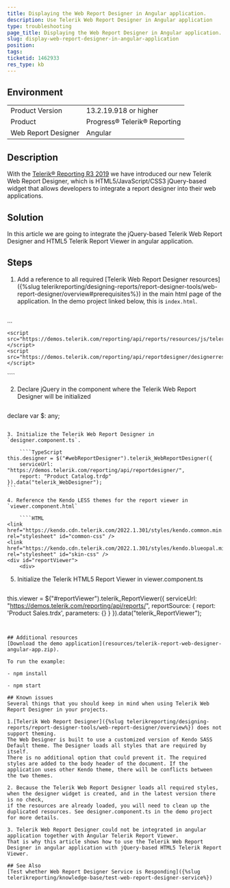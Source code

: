 ```yaml
---
title: Displaying the Web Report Designer in Angular application.
description: Use Telerik Web Report Designer in Angular application
type: troubleshooting
page_title: Displaying the Web Report Designer in Angular application.
slug: display-web-report-designer-in-angular-application
position: 
tags: 
ticketid: 1462933
res_type: kb
---
```


## Environment
<table>
	<tbody>
		<tr>
			<td>Product Version</td>
			<td>13.2.19.918 or higher</td>
		</tr>
		<tr>
			<td>Product</td>
			<td>Progress® Telerik® Reporting</td>
		</tr>
		<tr>
			<td>Web Report Designer</td>
			<td>Angular</td>
		</tr>
	</tbody>
</table>

## Description
With the [Telerik® Reporting R3 2019](https://www.telerik.com/support/whats-new/reporting/release-history/progress-telerik-reporting-r3-2019-13-2-19-918) we have introduced
our new Telerik Web Report Designer, which is HTML5/JavaScript/CSS3 jQuery-based widget that allows developers to integrate a report designer
into their web applications. 

## Solution
In this article we are going to integrate the jQuery-based Telerik Web Report Designer and HTML5 Telerik Report Viewer in angular application.

## Steps
1. Add a reference to all required [Telerik Web Report Designer resources]({%slug telerikreporting/designing-reports/report-designer-tools/web-report-designer/overview#prerequisites%})
in the main html page of the application. In the demo project linked below, this is `index.html`.

	````HTML
<head>
   ...   
    <script src="https://code.jquery.com/jquery-3.3.1.min.js"></script>
    <script src="https://kendo.cdn.telerik.com/2022.1.301/js/kendo.all.min.js"></script>
    
    <script src="https://demos.telerik.com/reporting/api/reports/resources/js/telerikReportViewer"></script>
    <script src="https://demos.telerik.com/reporting/api/reportdesigner/designerresources/js/webReportDesigner"></script>
  </head>
````

2. Declare jQuery in the component where the Telerik Web Report Designer will be initialized
	
	````TypeScript
declare var $: any;
````

3. Initialize the Telerik Web Report Designer in `designer.component.ts`.
	
	````TypeScript
this.designer = $("#webReportDesigner").telerik_WebReportDesigner({
	serviceUrl: "https://demos.telerik.com/reporting/api/reportdesigner/",
	report: "Product Catalog.trdp"
}).data("telerik_WebDesigner");
```

4. Reference the Kendo LESS themes for the report viewer in `viewer.component.html`

	````HTML
<link href="https://kendo.cdn.telerik.com/2022.1.301/styles/kendo.common.min.css" rel="stylesheet" id="common-css" />
<link href="https://kendo.cdn.telerik.com/2022.1.301/styles/kendo.blueopal.min.css" rel="stylesheet" id="skin-css" />
<div id="reportViewer">
    <div>
````

5. Initialize the Telerik HTML5 Report Viewer in viewer.component.ts

	````TypeScript
this.viewer = $("#reportViewer").telerik_ReportViewer({
    serviceUrl: "https://demos.telerik.com/reporting/api/reports/",
    reportSource: {
	report: 'Product Sales.trdx',
		parameters: {}
    }
}).data("telerik_ReportViewer");
````


## Additional resources
[Download the demo application](resources/telerik-report-web-designer-angular-app.zip).

To run the example:

- npm install

- npm start

## Known issues
Several things that you should keep in mind when using Telerik Web Report Designer in your projects.

1.[Telerik Web Report Designer]({%slug telerikreporting/designing-reports/report-designer-tools/web-report-designer/overview%}) does not support theming. 
The Web Designer is built to use a customized version of Kendo SASS Default theme. The Designer loads all styles that are required by itself.
There is no additional option that could prevent it. The required styles are added to the body header of the document. If the application uses other Kendo theme, there will be conflicts between the two themes.

2. Because the Telerik Web Report Designer loads all required styles, when the designer widget is created, and in the latest version there is no check,
if the resources are already loaded, you will need to clean up the duplicated resources. See designer.component.ts in the demo project for more details. 

3. Telerik Web Report Designer could not be integrated in angular application together with Angular Telerik Report Viewer. 
That is why this article shows how to use the Telerik Web Report Designer in angular application with jQuery-based HTML5 Telerik Report Viewer.

## See Also
[Test whether Web Report Designer Service is Responding]({%slug telerikreporting/knowledge-base/test-web-report-designer-service%})
